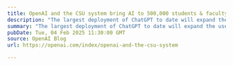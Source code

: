 ```yaml
---
title: OpenAI and the CSU system bring AI to 500,000 students & faculty
description: "The largest deployment of ChatGPT to date will expand the use of AI in education and help the United States build an AI-ready workforce."
summary: "The largest deployment of ChatGPT to date will expand the use of AI in education and help the United States build an AI-ready workforce."
pubDate: Tue, 04 Feb 2025 11:30:00 GMT
source: OpenAI Blog
url: https://openai.com/index/openai-and-the-csu-system

---
```


